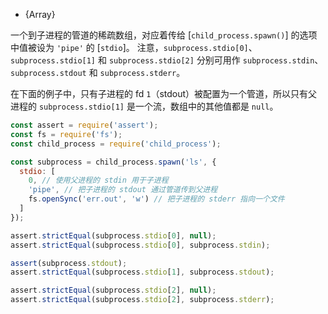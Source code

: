<!-- YAML
added: v0.7.10
-->

* {Array}

一个到子进程的管道的稀疏数组，对应着传给 [`child_process.spawn()`] 的选项中值被设为 `'pipe'` 的 [`stdio`]。
注意，`subprocess.stdio[0]`、`subprocess.stdio[1]` 和 `subprocess.stdio[2]` 分别可用作 `subprocess.stdin`、 `subprocess.stdout` 和 `subprocess.stderr`。

在下面的例子中，只有子进程的 fd `1`（stdout）被配置为一个管道，所以只有父进程的 `subprocess.stdio[1]` 是一个流，数组中的其他值都是 `null`。

```js
const assert = require('assert');
const fs = require('fs');
const child_process = require('child_process');

const subprocess = child_process.spawn('ls', {
  stdio: [
    0, // 使用父进程的 stdin 用于子进程
    'pipe', // 把子进程的 stdout 通过管道传到父进程 
    fs.openSync('err.out', 'w') // 把子进程的 stderr 指向一个文件
  ]
});

assert.strictEqual(subprocess.stdio[0], null);
assert.strictEqual(subprocess.stdio[0], subprocess.stdin);

assert(subprocess.stdout);
assert.strictEqual(subprocess.stdio[1], subprocess.stdout);

assert.strictEqual(subprocess.stdio[2], null);
assert.strictEqual(subprocess.stdio[2], subprocess.stderr);
```

<a name="child_process_child_stdout"></a>
